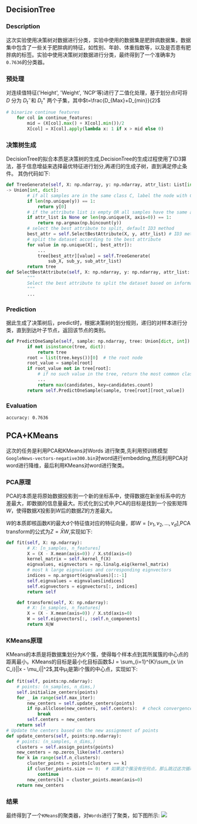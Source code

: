 
## DecisionTree

### Description
  这次实验使用决策树对数据进行分类，实验中使用的数据集是肥胖病数据集，数据集中包含了一些关于肥胖病的特征，如性别、年龄、体重指数等，以及是否患有肥胖病的标签。实验中使用决策树对数据进行分类，最终得到了一个准确率为 `0.7636`的分类器。

### 预处理
对连续值特征('Height', 'Weight', 'NCP'等)进行了二值化处理，基于划分点$t$可将$D$ 分为 $D_t^{-}$和 $D_t^{+}$ 两个子集，其中$t=\frac{D_{Max}+D_{min}}{2}$

```python
# binarize continue features
    for col in continue_features:
        mid = (X[col].max() + X[col].min())/2
        X[col] = X[col].apply(lambda x: 1 if x > mid else 0)
```
### 决策树生成

DecisionTree的拟合本质是决策树的生成,DecisionTree的生成过程使用了ID3算法，基于信息增益来选择最优特征进行划分,再递归的生成子树，直到满足停止条件。
其伪代码如下:
```python
def TreeGenerate(self, X: np.ndarray, y: np.ndarray, attr_list: List[int]) 
-> Union[int, dict]:
        # if all samples are in the same class C, label the node with C
        if len(np.unique(y)) == 1:
            return y[0]
        # if the attribute list is empty OR all samples have the same attribute value, label the node with the most common class in y
        if attr_list is None or len(np.unique(X, axis=0)) == 1:
            return np.argmax(np.bincount(y))
        # select the best attribute to split, default ID3 method
        best_attr = self.SelectBestAttribute(X, y, attr_list) # ID3 method
        # split the dataset according to the best attribute
        for value in np.unique(X[:, best_attr]):
            ...
            tree[best_attr][value] = self.TreeGenerate(
                sub_X, sub_y, sub_attr_list)
        return tree
def SelectBestAttribute(self, X: np.ndarray, y: np.ndarray, attr_list: List[int]) -> int:
        """
        Select the best attribute to split the dataset based on information gain.(ID3 method)
        """
        ...
```

### Prediction
据此生成了决策树后，predict时，根据决策树的划分规则，递归的对样本进行分类，直到到达叶子节点，返回该节点的类别。
```python
def PredictOneSample(self, sample: np.ndarray, tree: Union[dict, int]) -> int:
        if not isinstance(tree, dict):
            return tree
        root = list(tree.keys())[0]  # the root node
        root_value = sample[root]
        if root_value not in tree[root]:
            # if no such value in the tree, return the most common class in the subtree
            ...
            return max(candidates, key=candidates.count)
        return self.PredictOneSample(sample, tree[root][root_value])
```
### Evaluation
`accuracy: 0.7636`

## PCA+KMeans

这次的任务是利用PCA和KMeans对Words 进行聚类,先利用预训练模型`GoogleNews-vectors-negative300.bin`对word进行embedding,然后利用PCA对word进行降维，最后利用KMeans对word进行聚类。

### PCA原理
PCA的本质是将原始数据投影到一个新的坐标系中，使得数据在新坐标系中的方差最大，即数据的信息量最大。形式化到公式中,PCA的目标是找到一个投影矩阵$W$，使得数据$X$投影到$W$后的数据$Z$的方差最大。

$W$的本质即核函数$K$的最大d个特征值对应的特征向量，即$W = [v_1, v_2, ..., v_d]$,PCA transform的公式为$Z = \bar XW$,实现如下:
```python 
def fit(self, X: np.ndarray):
        # X: [n_samples, n_features]
        X = (X - X.mean(axis=0)) / X.std(axis=0)
        kernel_matrix = self.kernel_f(X)
        eignvalues, eignvectors = np.linalg.eig(kernel_matrix)
        # most k large eignvalues and corresponding eignvectors
        indices = np.argsort(eignvalues)[::-1]
        self.eignvalues = eignvalues[indices]
        self.eignvectors = eignvectors[:, indices]
        return self

    def transform(self, X: np.ndarray):
        # X: [n_samples, n_features]
        X = (X - X.mean(axis=0)) / X.std(axis=0)
        W = self.eignvectors[:, :self.n_components]
        return X@W
```
### KMeans原理
KMeans的本质是将数据集划分为K个簇，使得每个样本点到其所属簇的中心点的距离最小。KMeans的目标是最小化目标函数$J = \sum_{i=1}^{K}\sum_{x \in C_i}||x - \mu_i||^2$,其中$\mu_i$是第i个簇的中心点，实现如下:

```python
def fit(self, points:np.ndarray):
    # points: (n_samples, n_dims,)
    self.initialize_centers(points)
    for _ in range(self.max_iter):
        new_centers = self.update_centers(points)
        if np.allclose(new_centers, self.centers):  # check convergence, early stop
            break
        self.centers = new_centers
    return self
# Update the centers based on the new assignment of points
def update_centers(self, points:np.ndarray):
    # points: (n_samples, n_dims,)
    clusters = self.assign_points(points)
    new_centers = np.zeros_like(self.centers)
    for k in range(self.n_clusters):
        cluster_points = points[clusters == k]
        if cluster_points.size == 0:  # 如果这个簇没有任何点，那么跳过这次循环
            continue
        new_centers[k] = cluster_points.mean(axis=0)
    return new_centers
```

### 结果
最终得到了一个`KMeans`的聚类器，对`Words`进行了聚类，如下图所示:
![](PCA_KMeans.png)
    
